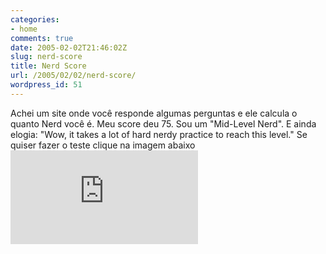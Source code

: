 ```yaml
---
categories:
- home
comments: true
date: 2005-02-02T21:46:02Z
slug: nerd-score
title: Nerd Score
url: /2005/02/02/nerd-score/
wordpress_id: 51
---
```


Achei um site onde você responde algumas perguntas e ele calcula o quanto Nerd você é. Meu score deu 75. Sou um  "Mid-Level Nerd". E ainda elogia: "Wow, it takes a lot of hard nerdy practice to reach this level."
Se quiser fazer o teste clique na imagem abaixo
[
![I am nerdier than 75% of all people. Are you nerdier? Click here to find out!](http://www.wxplotter.com/images/ft/nq.php?val=5726) ](http://www.wxplotter.com/ft_nq.php?im)
